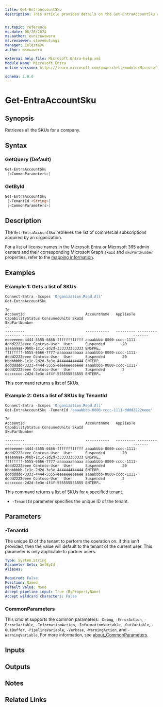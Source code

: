 ```yaml
---
title: Get-EntraAccountSku
description: This article provides details on the Get-EntraAccountSku command.


ms.topic: reference
ms.date: 06/26/2024
ms.author: eunicewaweru
ms.reviewer: stevemutungi
manager: CelesteDG
author: msewaweru

external help file: Microsoft.Entra-help.xml
Module Name: Microsoft.Entra
online version: https://learn.microsoft.com/powershell/module/Microsoft.Entra/Get-EntraAccountSku

schema: 2.0.0
---
```


# Get-EntraAccountSku

## Synopsis

Retrieves all the SKUs for a company.

## Syntax

### GetQuery (Default)

```powershell
Get-EntraAccountSku
 [<CommonParameters>]
```

### GetById

```powershell
Get-EntraAccountSku
 [-TenantId <String>]
 [<CommonParameters>]
```

## Description

The `Get-EntraAccountSku` retrieves the list of commercial subscriptions acquired by an organization.

For a list of license names in the Microsoft Entra or Microsoft 365 admin centers and their corresponding Microsoft Graph `skuId` and `skuPartNumber` properties, refer to the [mapping information](https://learn.microsoft.com/entra/identity/users/licensing-service-plan-reference).

## Examples

### Example 1: Gets a list of SKUs

```powershell
Connect-Entra -Scopes 'Organization.Read.All'
Get-EntraAccountSku
```

```Output
Id                                                                        AccountId                            AccountName   AppliesTo CapabilityStatus ConsumedUnits SkuId                                SkuPartNumber
--                                                                        ---------                            -----------   --------- ---------------- ------------- -----                                -------
eeeeeeee-4444-5555-6666-ffffffffffff aaaabbbb-0000-cccc-1111-dddd2222eeee Contoso-User  User      Suspended        20            aaaaaaaa-0b0b-1c1c-2d2d-333333333333 EMSPRE…
ffffffff-5555-6666-7777-aaaaaaaaaaaa aaaabbbb-0000-cccc-1111-dddd2222eeee Contoso-User  User      Suspended        20            bbbbbbbb-1c1c-2d2d-3e3e-444444444444 ENTERP…
dddddddd-3333-4444-5555-eeeeeeeeeeee aaaabbbb-0000-cccc-1111-dddd2222eeee Contoso-User  User      Suspended        2             cccccccc-2d2d-3e3e-4f4f-555555555555 ENTERP…
```

This command returns a list of SKUs.

### Example 2: Gets a list of SKUs by TenantId

```powershell
Connect-Entra -Scopes 'Organization.Read.All'
Get-EntraAccountSku -TenantId 'aaaabbbb-0000-cccc-1111-dddd2222eeee'
```

```Output
Id                                                                        AccountId                            AccountName   AppliesTo CapabilityStatus ConsumedUnits SkuId                                SkuPartNumber
--                                                                        ---------                            -----------   --------- ---------------- ------------- -----                                -------
eeeeeeee-4444-5555-6666-ffffffffffff aaaabbbb-0000-cccc-1111-dddd2222eeee Contoso-User  User      Suspended        20            aaaaaaaa-0b0b-1c1c-2d2d-333333333333 EMSPRE…
ffffffff-5555-6666-7777-aaaaaaaaaaaa aaaabbbb-0000-cccc-1111-dddd2222eeee Contoso-User  User      Suspended        20            bbbbbbbb-1c1c-2d2d-3e3e-444444444444 ENTERP…
dddddddd-3333-4444-5555-eeeeeeeeeeee aaaabbbb-0000-cccc-1111-dddd2222eeee Contoso-User  User      Suspended        2             cccccccc-2d2d-3e3e-4f4f-555555555555 ENTERP…
```

This command returns a list of SKUs for a specified tenant.

- `-TenantId` parameter specifies the unique ID of the tenant.

## Parameters

### -TenantId

The unique ID of the tenant to perform the operation on.
If this isn't provided, then the value will default to the tenant of the current user.
This parameter is only applicable to partner users.

```yaml
Type: System.String
Parameter Sets: GetById
Aliases:

Required: False
Position: Named
Default value: None
Accept pipeline input: True (ByPropertyName)
Accept wildcard characters: False
```

### CommonParameters

This cmdlet supports the common parameters: `-Debug`, `-ErrorAction`, `-ErrorVariable`, `-InformationAction`, `-InformationVariable`, `-OutVariable`, `-OutBuffer`, `-PipelineVariable`, `-Verbose`, `-WarningAction`, and `-WarningVariable`. For more information, see [about_CommonParameters](https://go.microsoft.com/fwlink/?LinkID=113216).

## Inputs

## Outputs

## Notes

## Related Links
